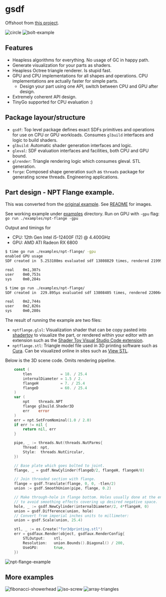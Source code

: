 # gsdf
Offshoot from [this project](https://github.com/soypat/sdf/pull/13). 

![circle](https://github.com/user-attachments/assets/91c99f47-0c52-4cb1-83e7-452b03b69dff)
![bolt-example](https://github.com/user-attachments/assets/8da50871-2415-423f-beb3-0d78ad67c79e)


## Features

- Heapless algorithms for everything. No usage of GC in happy path.
- Generate visualization for your parts as shaders.
- Heapless Octree triangle renderer. Is stupid fast.
- GPU and CPU implementations for all shapes and operations. CPU implementations are actually faster for simple parts.
    - Design your part using one API, switch between CPU and GPU after design.
- Extremely coherent API design.
- TinyGo supported for CPU evaluation :)

## Package layour/structure

- `gsdf`: Top level package defines exact SDFs primitives and operations for use on CPU or GPU workloads. Consumes `glbuild` interfaces and logic to build shaders.
- `glbuild`: Automatic shader generation interfaces and logic.
- `gleval`: SDF evaluation interfaces and facilities, both CPU and GPU bound.
- `glrender`: Triangle rendering logic which consumes gleval. STL generation.
- `forge`: Composed shape generation such as `threads` package for generating screw threads. Engineering applications.


## Part design - NPT Flange example.
This was converted from the [original example](https://github.com/soypat/sdf/blob/main/examples/npt-flange/flange.go). See [README](https://github.com/soypat/sdf/tree/main/examples) for images.


See working example under [examples](./examples/) directory. Run on GPU with `-gpu` flag: `go run ./examples/npt-flange -gpu`

Output and timings for
- CPU: 12th Gen Intel i5-12400F (12) @ 4.400GHz
- GPU: AMD ATI Radeon RX 6800

```sh
$ time go run ./examples/npt-flange/ -gpu
enabled GPU usage
SDF created in  5.253108ms evaluated sdf 13808829 times, rendered 219992 triangles in 847.606426ms wrote file in 29.16306ms

real    0m1,307s
user    0m0,753s
sys     0m0,284s

$ time go run ./examples/npt-flange/ 
SDF created in  229.895µs evaluated sdf 13808405 times, rendered 220064 triangles in 2.411541291s wrote file in 28.265793ms

real    0m2,744s
user    0m2,826s
sys     0m0,280s
```

The result of running the example are two files:
- `nptflange.glsl`: Visualization shader that can be copy pasted into [shadertoy](https://www.shadertoy.com/new) to visualize the part, or rendered within your editor with an extension such as the [Shader Toy Visual Studio Code extension](https://marketplace.visualstudio.com/items?itemName=stevensona.shader-toy).
- `nptflange.stl`: Triangle model file used in 3D printing software such as [Cura](https://ultimaker.com/software/ultimaker-cura/). Can be visualized online in sites such as [View STL](https://www.viewstl.com/).

Below is the 3D scene code. Omits rendering pipeline.
```go
	const (
		tlen             = 18. / 25.4
		internalDiameter = 1.5 / 2.
		flangeH          = 7. / 25.4
		flangeD          = 60. / 25.4
	)
	var (
		npt    threads.NPT
		flange glbuild.Shader3D
		err    error
	)
	err = npt.SetFromNominal(1.0 / 2.0)
	if err != nil {
		return nil, err
	}

	pipe, _ := threads.Nut(threads.NutParms{
		Thread: npt,
		Style:  threads.NutCircular,
	})

	// Base plate which goes bolted to joint.
	flange, _ = gsdf.NewCylinder(flangeD/2, flangeH, flangeH/8)

	// Join threaded section with flange.
	flange = gsdf.Translate(flange, 0, 0, -tlen/2)
	union := gsdf.SmoothUnion(pipe, flange, 0.2)

	// Make through-hole in flange bottom. Holes usually done at the end
	// to avoid smoothing effects covering up desired negative space.
	hole, _ := gsdf.NewCylinder(internalDiameter/2, 4*flangeH, 0)
	union = gsdf.Difference(union, hole)
	// Convert from imperial inches units to millimeter:
	union = gsdf.Scale(union, 25.4)

	stl, _ := os.Create("for3dprinting.stl")
	err = gsdfaux.Render(object, gsdfaux.RenderConfig{
		STLOutput:    stl,
		Resolution:   union.Bounds().Diagonal() / 200,
		UseGPU:       true,
	})
```

![npt-flange-example](https://github.com/user-attachments/assets/32a00926-0a1e-47f0-8b6c-dda940240265)

## More examples
![fibonacci-showerhead](https://github.com/user-attachments/assets/a72c366c-6ee0-43ba-9128-087a76524ff9)
![iso-screw](https://github.com/user-attachments/assets/6bc987b9-d522-42a4-89df-71a20c3ae7ff)
![array-triangles](https://github.com/user-attachments/assets/6a479889-2836-464c-b8ea-82109a5aad13)